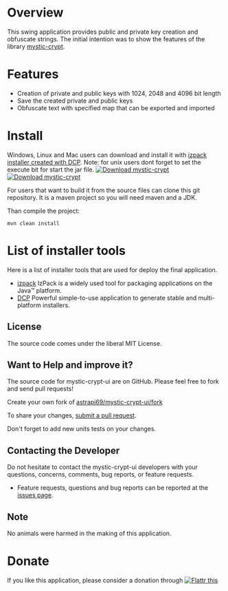 # Overview

This swing application provides public and private key creation and obfuscate strings. The initial intention was to show the features of the library [mystic-crypt](https://github.com/astrapi69/mystic-crypt).

# Features

 * Creation of private and public keys with 1024, 2048 and 4096 bit length
 * Save the created private and public keys
 * Obfuscate text with specified map that can be exported and imported

# Install

Windows, Linux and Mac users can download and install it with [izpack installer created with DCP](https://sourceforge.net/projects/mysticcrypt/files/5.1/installer.jar/download). Note: for unix users dont forget to set the execute bit for start the jar file.
[![Download mystic-crypt](https://a.fsdn.com/con/app/sf-download-button)](https://sourceforge.net/projects/mysticcrypt/files/latest/download)
[![Download mystic-crypt](https://img.shields.io/sourceforge/dm/mysticcrypt.svg)](https://sourceforge.net/projects/mysticcrypt/files/latest/download)

For users that want to build it from the source files can clone this git repository. It is a maven project so you will need maven and a JDK.

Than compile the project:

```
mvn clean install
```

# List of installer tools

Here is a list of installer tools that are used for deploy the final application.

* [izpack](http://izpack.org/) IzPack is a widely used tool for packaging applications on the Java™ platform.
* [DCP](http://devcompack.sourceforge.net/index.html) Powerful simple-to-use application to generate stable and multi-platform installers.

## License

The source code comes under the liberal MIT License.

## Want to Help and improve it? ###

The source code for mystic-crypt-ui are on GitHub. Please feel free to fork and send pull requests!

Create your own fork of [astrapi69/mystic-crypt-ui/fork](https://github.com/astrapi69/mystic-crypt-ui/fork)

To share your changes, [submit a pull request](https://github.com/astrapi69/mystic-crypt-ui/pull/new/develop).

Don't forget to add new units tests on your changes.

## Contacting the Developer

Do not hesitate to contact the mystic-crypt-ui developers with your questions, concerns, comments, bug reports, or feature requests.
- Feature requests, questions and bug reports can be reported at the [issues page](https://github.com/astrapi69/mystic-crypt-ui/issues).

## Note

No animals were harmed in the making of this application.

# Donate

If you like this application, please consider a donation through 
<a href="https://flattr.com/submit/auto?fid=r7vp62&url=https%3A%2F%2Fgithub.com%2Flightblueseas%2Fmystic-crypt-ui" target="_blank">
<img src="http://button.flattr.com/flattr-badge-large.png" alt="Flattr this" title="Flattr this" border="0">
</a>
